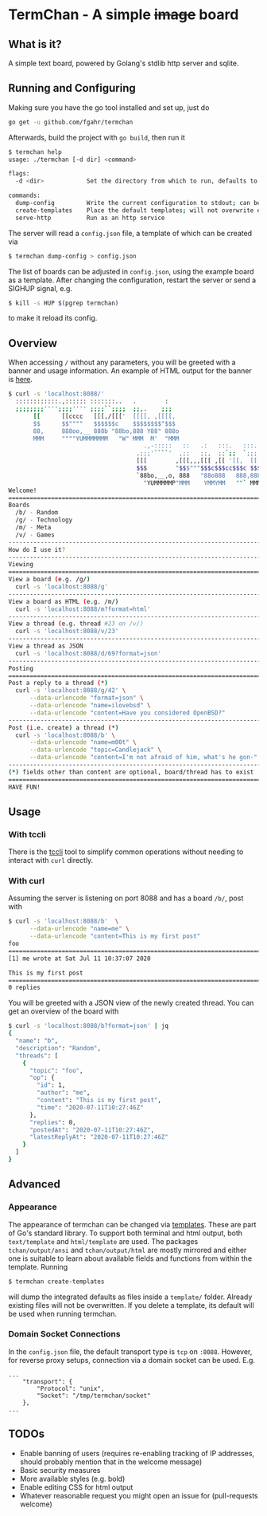 # TermChan - A simple ~~image~~ board

## What is it?

A simple text board, powered by Golang's stdlib http server and sqlite.

## Running and Configuring

Making sure you have the go tool installed and set up, just do

```sh
go get -u github.com/fgahr/termchan
```

Afterwards, build the project with `go build`, then run it

```sh
$ termchan help
usage: ./termchan [-d dir] <command>

flags:
  -d <dir>            Set the directory from which to run, defaults to the current directory

commands:
  dump-config         Write the current configuration to stdout; can be used to populate a default config
  create-templates    Place the default templates; will not overwrite existing files
  serve-http          Run as an http service

```

The server will read a `config.json` file, a template of which can be created via

```sh
$ termchan dump-config > config.json
```

The list of boards can be adjusted in `config.json`, using the example board
as a template. After changing the configuration, restart the server or send a
SIGHUP signal, e.g.

```sh
$ kill -s HUP $(pgrep termchan)
```

to make it reload its config.

## Overview

When accessing `/` without any parameters, you will be greeted with a banner and
usage information. An example of HTML output for the banner is
[here](welcome.html).

```sh
$ curl -s 'localhost:8088/'
  ::::::::::::.,:::::: :::::::..   .        :
  ;;;;;;;;'''';;;;'''' ;;;;``;;;;  ;;,.    ;;;
       [[      [[cccc   [[[,/[[['  [[[[, ,[[[[,
       $$      $$""""   $$$$$$c    $$$$$$$$"$$$
       88,     888oo,__ 888b "88bo,888 Y88" 888o
       MMM     """"YUMMMMMMM   "W" MMM  M'  "MMM
                                      .,-:::::   ::   .:   :::.   :::.    :::.
                                    ,;;;'````'  ,;;   ;;,  ;;`;;  `;;;;,  `;;;
                                    [[[        ,[[[,,,[[[ ,[[ '[[,  [[[[[. '[[
                                    $$$        "$$$"""$$$c$$$cc$$$c $$$ "Y$c$$
                                    `88bo,__,o, 888   "88o888   888,888    Y88
                                      "YUMMMMMP"MMM    YMMYMM   ""` MMM     YM
Welcome!
================================================================================
Boards
  /b/ - Random
  /g/ - Technology
  /m/ - Meta
  /v/ - Games
--------------------------------------------------------------------------------
How do I use it?
--------------------------------------------------------------------------------
Viewing
================================================================================
View a board (e.g. /g/)
  curl -s 'localhost:8088/g'
--------------------------------------------------------------------------------
View a board as HTML (e.g. /m/)
  curl -s 'localhost:8088/m?format=html'
--------------------------------------------------------------------------------
View a thread (e.g. thread #23 on /v/)
  curl -s 'localhost:8088/v/23'
--------------------------------------------------------------------------------
View a thread as JSON
  curl -s 'localhost:8088/d/69?format=json'
--------------------------------------------------------------------------------
Posting
================================================================================
Post a reply to a thread (*)
  curl -s 'localhost:8088/g/42' \
      --data-urlencode "format=json" \
      --data-urlencode "name=ilovebsd" \
      --data-urlencode "content=Have you considered OpenBSD?"
--------------------------------------------------------------------------------
Post (i.e. create) a thread (*)
  curl -s 'localhost:8088/b' \
      --data-urlencode "name=m00t" \
      --data-urlencode "topic=Candlejack" \
      --data-urlencode "content=I'm not afraid of him, what's he gon-"
--------------------------------------------------------------------------------
(*) fields other than content are optional, board/thread has to exist
================================================================================
HAVE FUN!
```

## Usage

### With tccli

There is the [tccli](https://github.com/fgahr/termchan-cli) tool to simplify
common operations without needing to interact with `curl` directly.

### With curl

Assuming the server is listening on port 8088 and has a board `/b/`, post with

```sh
$ curl -s 'localhost:8088/b'  \
      --data-urlencode "name=me" \
      --data-urlencode "content=This is my first post"
foo
================================================================================
[1] me wrote at Sat Jul 11 10:37:07 2020

This is my first post
================================================================================
0 replies
```

You will be greeted with a JSON view of the newly created thread. You can get an
overview of the board with

```sh
$ curl -s 'localhost:8088/b?format=json' | jq
{
  "name": "b",
  "description": "Random",
  "threads": [
    {
      "topic": "foo",
      "op": {
        "id": 1,
        "author": "me",
        "content": "This is my first post",
        "time": "2020-07-11T10:27:46Z"
      },
      "replies": 0,
      "postedAt": "2020-07-11T10:27:46Z",
      "latestReplyAt": "2020-07-11T10:27:46Z"
    }
  ]
}
```

## Advanced

### Appearance

The appearance of termchan can be changed via [templates](https://golang.org/pkg/text/template/). These are part of Go's
standard library. To support both terminal and html output, both `text/template`
and `html/template` are used. The packages `tchan/output/ansi` and
`tchan/output/html` are mostly mirrored and either one is suitable to learn
about available fields and functions from within the template. Running

```sh
$ termchan create-templates
```

will dump the integrated defaults as files inside a `template/` folder. Already
existing files will not be overwritten. If you delete a template, its default
will be used when running termchan.

### Domain Socket Connections

In the `config.json` file, the default transport type is `tcp` on `:8088`.
However, for reverse proxy setups, connection via a domain socket can be used.
E.g.
```
...
	"transport": {
		"Protocol": "unix",
		"Socket": "/tmp/termchan/socket"
	},
...
```

## TODOs

- Enable banning of users (requires re-enabling tracking of IP addresses, should
  probably mention that in the welcome message)
- Basic security measures
- More available styles (e.g. bold)
- Enable editing CSS for html output
- Whatever reasonable request you might open an issue for (pull-requests welcome)
